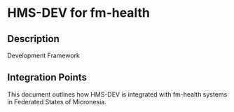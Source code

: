 # HMS-DEV for fm-health

## Description

Development Framework

## Integration Points

This document outlines how HMS-DEV is integrated with fm-health systems in Federated States of Micronesia.
